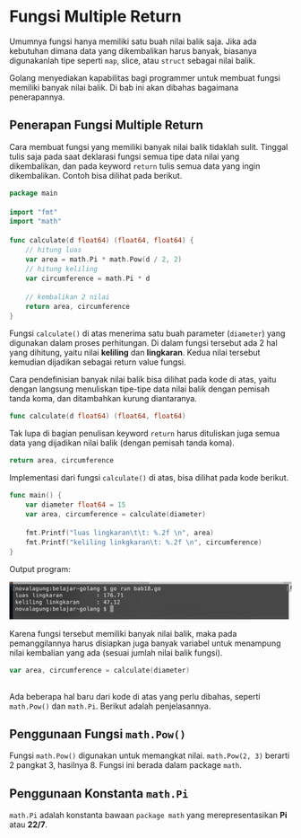 # Fungsi Multiple Return

Umumnya fungsi hanya memiliki satu buah nilai balik saja. Jika ada kebutuhan dimana data yang dikembalikan harus banyak, biasanya digunakanlah tipe seperti `map`, slice, atau `struct` sebagai nilai balik.

Golang menyediakan kapabilitas bagi programmer untuk membuat fungsi memiliki banyak nilai balik. Di bab ini akan dibahas bagaimana penerapannya.

## Penerapan Fungsi Multiple Return

Cara membuat fungsi yang memiliki banyak nilai balik tidaklah sulit. Tinggal tulis saja pada saat deklarasi fungsi semua tipe data nilai yang dikembalikan, dan pada keyword `return` tulis semua data yang ingin dikembalikan. Contoh bisa dilihat pada berikut.

```go
package main

import "fmt"
import "math"

func calculate(d float64) (float64, float64) {
    // hitung luas
    var area = math.Pi * math.Pow(d / 2, 2)
    // hitung keliling
    var circumference = math.Pi * d

    // kembalikan 2 nilai
    return area, circumference
}
```

Fungsi `calculate()` di atas menerima satu buah parameter (`diameter`) yang digunakan dalam proses perhitungan. Di dalam fungsi tersebut ada 2 hal yang dihitung, yaitu nilai **keliling** dan **lingkaran**. Kedua nilai tersebut kemudian dijadikan sebagai return value fungsi.

Cara pendefinisian banyak nilai balik bisa dilihat pada kode di atas, yaitu dengan langsung menuliskan tipe-tipe data nilai balik dengan pemisah tanda koma, dan ditambahkan kurung diantaranya.

```go
func calculate(d float64) (float64, float64)
```

Tak lupa di bagian penulisan keyword `return` harus dituliskan juga semua data yang dijadikan nilai balik (dengan pemisah tanda koma).

```go
return area, circumference
```

Implementasi dari fungsi `calculate()` di atas, bisa dilihat pada kode berikut. 

```go
func main() {
    var diameter float64 = 15
    var area, circumference = calculate(diameter)

    fmt.Printf("luas lingkaran\t\t: %.2f \n", area)
    fmt.Printf("keliling linkgkaran\t: %.2f \n", circumference)
}
```

Output program:

![Penerapan teknik multiple return](images/18_1_multiple_return.png)

Karena fungsi tersebut memiliki banyak nilai balik, maka pada pemanggilannya harus disiapkan juga banyak variabel untuk menampung nilai kembalian yang ada (sesuai jumlah nilai balik fungsi).

```go
var area, circumference = calculate(diameter)
```

## 

Ada beberapa hal baru dari kode di atas yang perlu dibahas, seperti `math.Pow()` dan `math.Pi`. Berikut adalah penjelasannya.

## Penggunaan Fungsi `math.Pow()`

Fungsi `math.Pow()` digunakan untuk memangkat nilai. `math.Pow(2, 3)` berarti 2 pangkat 3, hasilnya 8. Fungsi ini berada dalam package `math`.

## Penggunaan Konstanta `math.Pi`

`math.Pi` adalah konstanta bawaan `package math` yang merepresentasikan **Pi** atau **22/7**.
